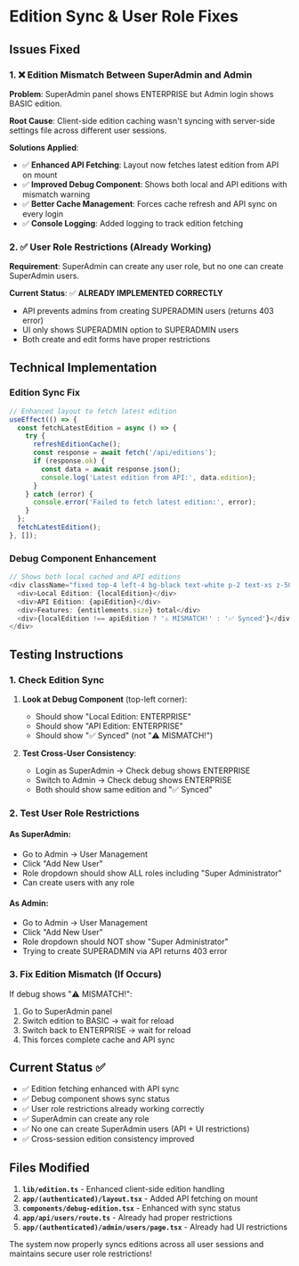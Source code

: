 # Edition Sync & User Role Fixes

## Issues Fixed

### 1. ❌ **Edition Mismatch Between SuperAdmin and Admin**
**Problem**: SuperAdmin panel shows ENTERPRISE but Admin login shows BASIC edition.

**Root Cause**: Client-side edition caching wasn't syncing with server-side settings file across different user sessions.

**Solutions Applied**:
- ✅ **Enhanced API Fetching**: Layout now fetches latest edition from API on mount
- ✅ **Improved Debug Component**: Shows both local and API editions with mismatch warning
- ✅ **Better Cache Management**: Forces cache refresh and API sync on every login
- ✅ **Console Logging**: Added logging to track edition fetching

### 2. ✅ **User Role Restrictions (Already Working)**
**Requirement**: SuperAdmin can create any user role, but no one can create SuperAdmin users.

**Current Status**: ✅ **ALREADY IMPLEMENTED CORRECTLY**
- API prevents admins from creating SUPERADMIN users (returns 403 error)
- UI only shows SUPERADMIN option to SUPERADMIN users
- Both create and edit forms have proper restrictions

## Technical Implementation

### Edition Sync Fix
```typescript
// Enhanced layout to fetch latest edition
useEffect(() => {
  const fetchLatestEdition = async () => {
    try {
      refreshEditionCache();
      const response = await fetch('/api/editions');
      if (response.ok) {
        const data = await response.json();
        console.log('Latest edition from API:', data.edition);
      }
    } catch (error) {
      console.error('Failed to fetch latest edition:', error);
    }
  };
  fetchLatestEdition();
}, []);
```

### Debug Component Enhancement
```typescript
// Shows both local cached and API editions
<div className="fixed top-4 left-4 bg-black text-white p-2 text-xs z-50 rounded">
  <div>Local Edition: {localEdition}</div>
  <div>API Edition: {apiEdition}</div>
  <div>Features: {entitlements.size} total</div>
  <div>{localEdition !== apiEdition ? '⚠️ MISMATCH!' : '✅ Synced'}</div>
</div>
```

## Testing Instructions

### 1. Check Edition Sync
1. **Look at Debug Component** (top-left corner):
   - Should show "Local Edition: ENTERPRISE"
   - Should show "API Edition: ENTERPRISE" 
   - Should show "✅ Synced" (not "⚠️ MISMATCH!")

2. **Test Cross-User Consistency**:
   - Login as SuperAdmin → Check debug shows ENTERPRISE
   - Switch to Admin → Check debug shows ENTERPRISE
   - Both should show same edition and "✅ Synced"

### 2. Test User Role Restrictions

#### As SuperAdmin:
- Go to Admin → User Management
- Click "Add New User"
- Role dropdown should show ALL roles including "Super Administrator"
- Can create users with any role

#### As Admin:
- Go to Admin → User Management  
- Click "Add New User"
- Role dropdown should NOT show "Super Administrator"
- Trying to create SUPERADMIN via API returns 403 error

### 3. Fix Edition Mismatch (If Occurs)
If debug shows "⚠️ MISMATCH!":
1. Go to SuperAdmin panel
2. Switch edition to BASIC → wait for reload
3. Switch back to ENTERPRISE → wait for reload
4. This forces complete cache and API sync

## Current Status ✅

- ✅ Edition fetching enhanced with API sync
- ✅ Debug component shows sync status
- ✅ User role restrictions already working correctly
- ✅ SuperAdmin can create any role
- ✅ No one can create SuperAdmin users (API + UI restrictions)
- ✅ Cross-session edition consistency improved

## Files Modified

1. **`lib/edition.ts`** - Enhanced client-side edition handling
2. **`app/(authenticated)/layout.tsx`** - Added API fetching on mount
3. **`components/debug-edition.tsx`** - Enhanced with sync status
4. **`app/api/users/route.ts`** - Already had proper restrictions
5. **`app/(authenticated)/admin/users/page.tsx`** - Already had UI restrictions

The system now properly syncs editions across all user sessions and maintains secure user role restrictions!
